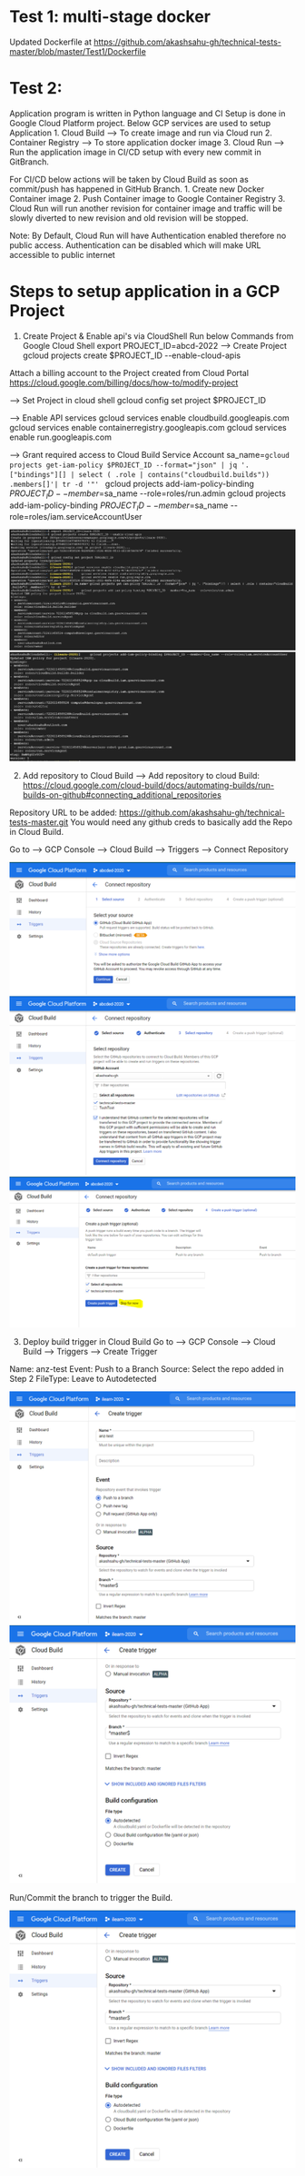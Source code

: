 # Test 1: multi-stage docker
Updated Dockerfile at https://github.com/akashsahu-gh/technical-tests-master/blob/master/Test1/Dockerfile

# Test 2:
Application program is written in Python language and CI Setup is done in Google Cloud Platform project.
Below GCP services are used to setup Application
    1. Cloud Build --> To create image and run via Cloud run 
    2. Container Registry --> To store application docker image 
    3. Cloud Run --> Run the application image in CI/CD setup with every new commit in GitBranch. 

For CI/CD below actions will be taken by Cloud Build as soon as commit/push has happened in GitHub Branch.
    1. Create new Docker Container image
    2. Push Container image to Google Container Registry
    3. Cloud Run will run another revision for container image and traffic will be slowly diverted to new revision and old revision will be stopped.

Note: By Default, Cloud Run will have Authentication enabled therefore no public access. Authentication can be disabled which will make URL accessible to public internet

# Steps to setup application in a GCP Project 
1. Create Project & Enable api's via CloudShell 
Run below Commands from Google Cloud Shell 
    export PROJECT_ID=abcd-2022
--> Create Project
    gcloud projects create $PROJECT_ID --enable-cloud-apis

Attach a billing account to the Project created from Cloud Portal https://cloud.google.com/billing/docs/how-to/modify-project


--> Set Project in cloud shell
    gcloud config set project $PROJECT_ID

--> Enable API services 
    gcloud services enable cloudbuild.googleapis.com
    gcloud services enable containerregistry.googleapis.com
    gcloud services enable run.googleapis.com

--> Grant required access to Cloud Build Service Account
    sa_name=`gcloud projects get-iam-policy $PROJECT_ID --format="json" | jq '. ["bindings"][] | select ( .role | contains("cloudbuild.builds")) .members[]'| tr -d '"' `
    gcloud projects add-iam-policy-binding $PROJECT_ID --member=$sa_name --role=roles/run.admin
    gcloud projects add-iam-policy-binding $PROJECT_ID --member=$sa_name --role=roles/iam.serviceAccountUser

![alt text](https://github.com/akashsahu-gh/technical-tests-master/blob/master/images/runbook_snippet1.PNG)
![alt text](https://github.com/akashsahu-gh/technical-tests-master/blob/master/images/runbook_snippet2.PNG)


2. Add repository to Cloud Build
--> Add repository to cloud Build:  https://cloud.google.com/cloud-build/docs/automating-builds/run-builds-on-github#connecting_additional_repositories

Repository URL to be added: https://github.com/akashsahu-gh/technical-tests-master.git
You would need any github creds to basically add the Repo in Cloud Build.

Go to --> GCP Console --> Cloud Build --> Triggers --> Connect Repository 

![alt text](https://github.com/akashsahu-gh/technical-tests-master/blob/master/images/build1.PNG)
![alt text](https://github.com/akashsahu-gh/technical-tests-master/blob/master/images/build2.PNG)
![alt text](https://github.com/akashsahu-gh/technical-tests-master/blob/master/images/build3.PNG)



3. Deploy build trigger in Cloud Build 
Go to --> GCP Console --> Cloud Build --> Triggers --> Create Trigger

Name: anz-test
Event: Push to a Branch
Source: Select the repo added in Step 2
FileType: Leave to Autodetected

![alt text](https://github.com/akashsahu-gh/technical-tests-master/blob/master/images/trigger1.PNG)
![alt text](https://github.com/akashsahu-gh/technical-tests-master/blob/master/images/trigger2.PNG)


Run/Commit the branch to trigger the Build. 

![alt text](https://github.com/akashsahu-gh/technical-tests-master/blob/master/images/trigger2.PNG)

